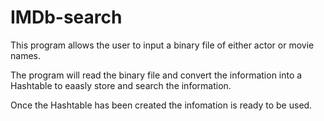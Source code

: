 # IMDb-search

This program allows the user to input a binary file of either actor or movie names. 

The program will read the binary file and convert the information into a Hashtable to eaasly store and search the information.

Once the Hashtable has been created the infomation is ready to be used. 
